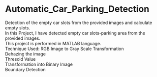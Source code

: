 # Automatic_Car_Parking_Detection  
Detection of the empty car slots from the provided images and calculate empty slots.  
In this Project, I have detected empty car slots-parking area from the provided images.  
This project is performed in MATLAB language.  
Technique Used: RGB Image to Gray Scale Transformation  
                Dehazing the image  
                Thresold Value  
                Transformation into Binary Image  
                Boundary Detection 
             
